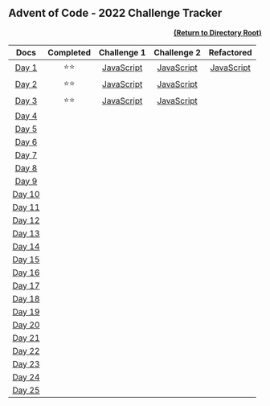 ## Advent of Code - 2022 Challenge Tracker

[<p align="right">**(Return to Directory Root)**</p>](https://github.com/BeckTimothy/Advent-of-Code/)

|                    **Docs**                    | **Completed** |                                       **Challenge 1**                                        |                                       **Challenge 2**                                        |                                         **Refactored**                                         |
|:----------------------------------------------:|:-------------:|:--------------------------------------------------------------------------------------------:|:--------------------------------------------------------------------------------------------:|:----------------------------------------------------------------------------------------------:|
|  [Day 1](https://adventofcode.com/2024/day/1)  | :star::star:  | [JavaScript](https://github.com/BeckTimothy/Advent-of-Code/blob/master/2024/12-01-24/ch1.js) | [JavaScript](https://github.com/BeckTimothy/Advent-of-Code/blob/master/2024/12-01-24/ch2.js) | [JavaScript](https://github.com/BeckTimothy/Advent-of-Code/blob/master/2024/12-01-24/ch2.5.js) |
|  [Day 2](https://adventofcode.com/2024/day/2)  | :star::star:  | [JavaScript](https://github.com/BeckTimothy/Advent-of-Code/blob/master/2024/12-02-24/ch1.js) | [JavaScript](https://github.com/BeckTimothy/Advent-of-Code/blob/master/2024/12-02-24/ch2.js) |                                                                                                |
|  [Day 3](https://adventofcode.com/2024/day/3)  | :star::star:  | [JavaScript](https://github.com/BeckTimothy/Advent-of-Code/blob/master/2024/12-03-24/ch1.js) | [JavaScript](https://github.com/BeckTimothy/Advent-of-Code/blob/master/2024/12-03-24/ch2.js) |                                                                                                |
|  [Day 4](https://adventofcode.com/2024/day/4)  |               |                                                                                              |                                                                                              |                                                                                                |
|  [Day 5](https://adventofcode.com/2024/day/5)  |               |                                                                                              |                                                                                              |                                                                                                |
|  [Day 6](https://adventofcode.com/2024/day/6)  |               |                                                                                              |                                                                                              |                                                                                                | 
|  [Day 7](https://adventofcode.com/2024/day/7)  |               |                                                                                              |                                                                                              |                                                                                                |
|  [Day 8](https://adventofcode.com/2024/day/8)  |               |                                                                                              |                                                                                              |                                                                                                |
|  [Day 9](https://adventofcode.com/2024/day/9)  |               |                                                                                              |                                                                                              |                                                                                                |
| [Day 10](https://adventofcode.com/2024/day/10) |               |                                                                                              |                                                                                              |                                                                                                |
| [Day 11](https://adventofcode.com/2024/day/11) |               |                                                                                              |                                                                                              |                                                                                                |
| [Day 12](https://adventofcode.com/2024/day/12) |               |                                                                                              |                                                                                              |                                                                                                |
| [Day 13](https://adventofcode.com/2024/day/13) |               |                                                                                              |                                                                                              |                                                                                                |
| [Day 14](https://adventofcode.com/2024/day/14) |               |                                                                                              |                                                                                              |                                                                                                |
| [Day 15](https://adventofcode.com/2024/day/15) |               |                                                                                              |                                                                                              |                                                                                                |
| [Day 16](https://adventofcode.com/2024/day/16) |               |                                                                                              |                                                                                              |                                                                                                |
| [Day 17](https://adventofcode.com/2024/day/17) |               |                                                                                              |                                                                                              |                                                                                                |
| [Day 18](https://adventofcode.com/2024/day/18) |               |                                                                                              |                                                                                              |                                                                                                |
| [Day 19](https://adventofcode.com/2024/day/19) |               |                                                                                              |                                                                                              |                                                                                                |
| [Day 20](https://adventofcode.com/2024/day/20) |               |                                                                                              |                                                                                              |                                                                                                |
| [Day 21](https://adventofcode.com/2024/day/21) |               |                                                                                              |                                                                                              |                                                                                                |
| [Day 22](https://adventofcode.com/2024/day/22) |               |                                                                                              |                                                                                              |                                                                                                |
| [Day 23](https://adventofcode.com/2024/day/23) |               |                                                                                              |                                                                                              |                                                                                                |
| [Day 24](https://adventofcode.com/2024/day/24) |               |                                                                                              |                                                                                              |                                                                                                |
| [Day 25](https://adventofcode.com/2024/day/25) |               |                                                                                              |                                                                                              |                                                                                                |